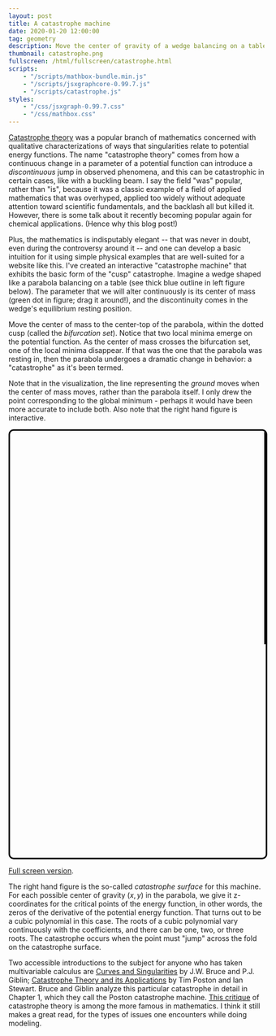 ```yaml
---
layout: post
title: A catastrophe machine
date: 2020-01-20 12:00:00
tag: geometry
description: Move the center of gravity of a wedge balancing on a table, and observe its corresponding catastrophe surface.
thumbnail: catastrophe.png
fullscreen: /html/fullscreen/catastrophe.html
scripts:
    - "/scripts/mathbox-bundle.min.js"
    - "/scripts/jsxgraphcore-0.99.7.js"
    - "/scripts/catastrophe.js"
styles:
    - "/css/jsxgraph-0.99.7.css"
    - "/css/mathbox.css"
---
```


[Catastrophe theory](https://en.wikipedia.org/wiki/Catastrophe_theory) was a popular branch of mathematics concerned with qualitative characterizations of ways that singularities relate to potential energy functions. The name "catastrophe theory" comes from how a continuous change in a parameter of a potential function can introduce a _discontinuous_ jump in observed phenomena, and this can be catastrophic in certain cases, like with a buckling beam. I say the field "was" popular, rather than "is", because it was a classic example of a field of applied mathematics that was overhyped, applied too widely without adequate attention toward scientific fundamentals, and the backlash all but killed it. However, there is some talk about it recently becoming popular again for chemical applications. (Hence why this blog post!)

Plus, the mathematics is indisputably elegant -- that was never in doubt, even during the controversy around it -- and one can develop a basic intuition for it using simple physical examples that are well-suited for a website like this. I've created an interactive "catastrophe machine" that exhibits the basic form of the "cusp" catastrophe. Imagine a wedge shaped like a parabola balancing on a table (see thick blue outline in left figure below). The parameter that we will alter continuously is its center of mass (green dot in figure; drag it around!), and the discontinuity comes in the wedge's equilibrium resting position. 

Move the center of mass to the center-top of the parabola, within the dotted cusp (called the _bifurcation set_). Notice that two local minima emerge on the potential function. As the center of mass crosses the bifurcation set, one of the local minima disappear. If that was the one that the parabola was resting in, then the parabola undergoes a dramatic change in behavior: a "catastrophe" as it's been termed.

Note that in the visualization, the line representing the _ground_ moves when the center of mass moves, rather than the parabola itself. I only drew the point corresponding to the global minimum - perhaps it would have been more accurate to include both. Also note that the right hand figure is interactive.

<div style="display: flex; flex-wrap: wrap; width: 100%; margin: 3px auto; justify-content:space-between; border: 3px solid black; border-radius: 10px; overflow: hidden">
<div id="catastrophe-control" style="flex:1 0 auto; width: 20em; height: 30em; border-right: 3px solid black"></div>
<div id="catastrophe-surface" style="flex:1 0 auto; width: 20em; height: 30em; border: none;"></div>
</div>

[Full screen version](/html/fullscreen/catastrophe). 

The right hand figure is the so-called _catastrophe surface_ for this machine. For each possible center of gravity $(x, y)$ in the parabola, we give it z-coordinates for the critical points of the energy function, in other words, the zeros of the derivative of the potential energy function. That turns out to be a cubic polynomial in this case. The roots of a cubic polynomial vary continuously with the coefficients, and there can be one, two, or three roots. The catastrophe occurs when
the point must "jump" across the fold on the catastrophe surface.

Two accessible introductions to the subject for anyone who has taken multivariable calculus are [Curves and Singularities](https://www.amazon.com/Curves-Singularities-Geometrical-Introduction-Singularity/dp/0521429994) by J.W. Bruce and P.J. Giblin; [Catastrophe Theory and its Applications](https://store.doverpublications.com/048669271x.html) by Tim Poston and Ian Stewart. Bruce and Giblin analyze this particular catastrophe in detail in Chapter 1, which they call the Poston catastrophe machine. [This critique](http://faculty.washington.edu/etsb/402W12/materials/Zahler_Sussman_claims_and_accomplishments_of_applied_catastrophe_nature_77.pdf) of catastrophe theory is among the more famous in mathematics. I think it still makes a great read, for the types of issues one encounters while doing modeling.
